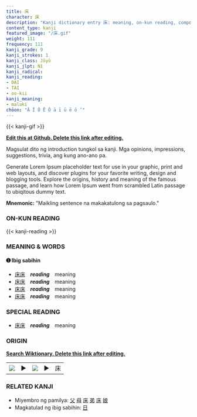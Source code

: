 ```yaml
---
title: 床
character: 床
description: "Kanji dictionary entry 床: meaning, on-kun reading, compounds, origin, related kanji"
content_type: kanji
featured_image: "/床.gif"
weight: 111
frequency: 111
kanji_grade: 9
kanji_strokes: 1
kanji_class: Jōyō
kanji_jlpt: N1
kanji_radical: 
kanji_reading: 
- DAI
- TAI
- oo-kii
kanji_meaning:
- malaki
chōon: "Ā Ī Ū Ē Ō ā ī ū ē ō ’"
---
```

[//]: # (Don't edit the line below. Kanji animated GIF code is automatically generated.)
{{< kanji-gif >}}

[//]: # (Edit below this line.)

**[Edit this at Github. Delete this link after editing.](https://github.com/tim0g/tim/tree/main/content/kanji/床/index.md)**

Magsulat dito ng introduction tungkol sa kanji. Mga opinions, impressions, suggestions, trivia, ang kung ano-ano pa.

Generate Lorem Ipsum placeholder text for use in your graphic, print and web layouts, and discover plugins for your favorite writing, design and blogging tools. Explore the origins, history and meaning of the famous passage, and learn how Lorem Ipsum went from scrambled Latin passage to ubiqitous dummy text.
 
**Mnemonic:** "Maikling sentence na makakatulong sa pagsaulo."

### ON-KUN READING

[//]: # (Don't edit the line below. ON-KUN READING code is automatically generated.)
{{< kanji-reading >}}

### MEANING & WORDS

#### ➊ **Ibig sabihin**
  - [床](../床)[床](../床)　***reading***　meaning
  - [床](../床)[床](../床)　***reading***　meaning
  - [床](../床)[床](../床)　***reading***　meaning
  - [床](../床)[床](../床)　***reading***　meaning

### SPECIAL READING
  - [床](../床)[床](../床)　***reading***　meaning

### ORIGIN

**[Search Wiktionary. Delete this link after editing.](https://wiktionary.org/wiki/床)**
<table class="kanji-table"><tr><td>
<img src="60px-床-bronze.svg.png">
</td><td>▶</td><td>
<img src="60px-床-oracle.svg.png">
</td><td>▶</td>
<td class="kanji-origin">床</td>
</tr></table>

### RELATED KANJI
- Miyembro ng pamilya: [父](../父) [母](../母) [床](../床) [弟](../弟) [床](../床) [娘](../娘)
- Magkatulad ng ibig sabihin: [日](../日)
